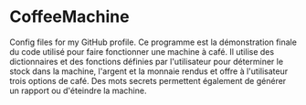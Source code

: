 # CoffeeMachine
Config files for my GitHub profile.
Ce programme est la démonstration finale du code utilisé pour faire fonctionner une machine à café. 
Il utilise des dictionnaires et des fonctions définies par l'utilisateur pour déterminer le stock dans la machine, 
l'argent et la monnaie rendus et offre à l'utilisateur trois options de café. Des mots secrets permettent également
de générer un rapport ou d'éteindre la machine.
